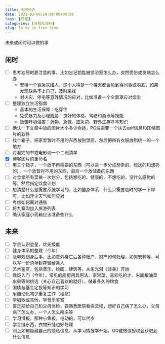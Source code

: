 ```yaml
---
title: 闲时待办
date: 2021-03-06T19:08:00+08:00
tags: [日程]
categories: [日程及周刊]
slug: To do in free time
---
```


未来或闲时可以做的事

<!--more-->

## 闲时

- [ ] 思考独居时要注意的事，比如忘记钥匙被锁浴室怎么办，突然受伤或发病怎么办
  - 安排一个紧急联络人，这个人得是一个每天都会见到得同事或朋友，如果发现联系不上自己，及时来找
  - 对火灾、停电等意外情况的应对，比如准备一个全面罩应对烟尘
- [ ] 整理独立生活指南
  - 基本的生活保障：吃穿住
  - 免受暴力及心理威胁：良好的体格、驾驶和游泳等技能
  - 抵御环境侵害：药物、急救、应急包、野外生存基本知识
- [ ] 确认一下文章中放的图片大小多少合适，PC端需要一个抹去exif信息和压缩图片的软件
- [ ] 找个箱子，把家里暂时不用的东西放到里面，然后把所有衣服放到统一的一个地方
- [ ] 对看完的书或电影列一个二刷清单
- [x] 博客图片的重命名
- [ ] 用三个箱子，一个放不再需要的东西（可以进一步分成想卖的、想送的和想扔的），一个放暂时不用的东西，最后一个放储备的东西
- [ ] 对食堂所有菜做一次划分，包括想吃的、健康的、不想吃的，没什么感觉的等，然后指定饮食计划
- [ ] 想清楚什么是需要系统学习的，比如健身体系，什么只需要临时的学一下即可，比如浮尘天气如何应对
- [ ] 考虑如何面对通胀
- [ ] 将九寨沟加入旅游列表
- [ ] 确认家庭小药箱应该准备些什么

## 未来

- [ ] 学会认识星星，优先级低
- [ ] 健身体系的整理（今年）
- [ ] 及早规划身后事，比如意外身亡后各种账户、财产如何处理，如何安葬等，可以写一份清单封存留给亲人
- [ ] 艺术鉴赏，包括音乐、绘画、建筑等，从朱光潜《谈美》开始
- [ ] 做饭入门（今年），常见的厨房用具用法、家常菜、喜欢吃的才、米面粮油菜水果等的挑选（关心自己喜欢的就好），储备多久的粮食
- [ ] 国债与基金定投等知识的学习
- [ ] 用自动化减少重复工作（理念）
- [ ] 学唱歌或吉他，学音乐鉴赏
- [ ] 要定期给自己和父母体检，要熟悉医院看病流程，想好自己病了怎么办，父母病了怎么办，一个人怎么陪床等
- [ ] 学习滑板，那种小鱼板，电动的，可以代步
- [ ] 学会缝东西，衣物开缝也好处理
- [ ] 网上如何隐藏自己的隐私信息，从学习情报学开始，QQ或微信授权会获取到什么信息